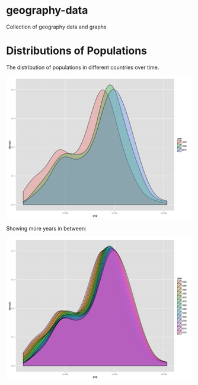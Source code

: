 # geography-data
 
 Collection of geography data and graphs
 
# Distributions of Populations

The distribution of populations in different countries over time.

![Population Densities of Countries between 1950 and 2015](images/population-density-1950-2015-less.png)

Showing more years in between:

![Population Densities of Countries between 1950 and 2015](images/population-density-1950-2015.png)
